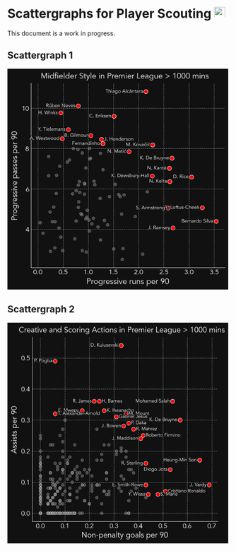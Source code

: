 # Scattergraphs for Player Scouting <img src="https://user-images.githubusercontent.com/110287328/183289242-bfdee720-3d99-496b-8099-705c893eea6c.png" width="25" height="25">

This document is a work in progress.

## Scattergraph 1 
<img src="images/Midfield_Style_EPL_2021.png" width="500" height="500">

## Scattergraph 2 
<img src="images/Scoring_Actions_EPL_2021.png" width="500" height="500">
